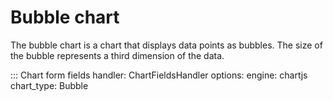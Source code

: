 # Bubble chart

The bubble chart is a chart that displays data points as bubbles. The size of the bubble represents a third dimension of the data.

::: Chart form fields
    handler: ChartFieldsHandler
    options:
      engine: chartjs
      chart_type: Bubble
